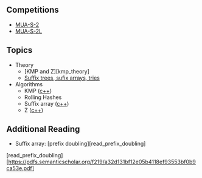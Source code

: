 ## Competitions

- [MUA-S-2][muas2]
- [MUA-S-2L][muas2l]


## Topics

- Theory
  - [KMP and Z][kmp_theory]
  - [Suffix trees, sufix arrays, tries][sufix_theory] 
- Algorithms
  - KMP ([c++][kmp_cpp])
  - Rolling Hashes
  - Suffix array ([c++][sufix_cpp])
  - Z ([c++][z_cpp])

## Additional Reading
- Suffix array: [prefix doubling][read_prefix_doubling]
  
  
     

[muas2]: https://vjudge.net/contest/305652
[muas2l]: https://vjudge.net/contest/305818
[kmp_thoery]: https://github.com/mua-uniandes/subjects_material/blob/master/Strings/slides/MUA_strings_kmp_z.pdf
[sufix_theory]: https://github.com/mua-uniandes/subjects_material/blob/master/Strings/slides/MUA_string_1.pdf
[kmp_cpp]: https://github.com/mua-uniandes/subjects_material/blob/master/Strings/C%2B%2B/kmp.cpp
[sufix_cpp]: https://github.com/mua-uniandes/subjects_material/blob/master/Strings/C%2B%2B/SuffixArray.cpp
[z_cpp]: https://github.com/mua-uniandes/subjects_material/blob/master/Strings/C%2B%2B/z.cpp
[read_prefix_doubling][https://pdfs.semanticscholar.org/f219/a32d131bf12e05b4118ef93553bf0b9ca53e.pdf]
